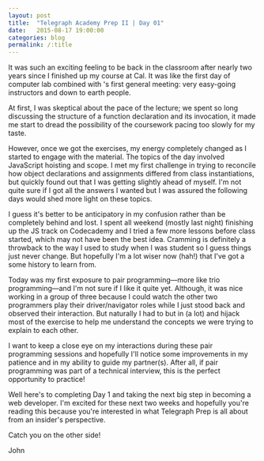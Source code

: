 ```yaml
---
layout: post
title:  "Telegraph Academy Prep II | Day 01"
date:   2015-08-17 19:00:00
categories: blog
permalink: /:title
---
```


It was such an exciting feeling to be back in the classroom after nearly two years since I finished up my course at Cal. It was like the first day of computer lab combined with <insert student organization>'s first general meeting: very easy-going instructors and down to earth people.

At first, I was skeptical about the pace of the lecture; we spent so long discussing the structure of a function declaration and its invocation, it made me start to dread the possibility of the coursework pacing too slowly for my taste.

However, once we got the exercises, my energy completely changed as I started to engage with the material. The topics of the day involved JavaScript hoisting and scope. I met my first challenge in trying to reconcile how object declarations and assignments differed from class instantiations, but quickly found out that I was getting slightly ahead of myself. I'm not quite sure if I got all the answers I wanted but I was assured the following days would shed more light on these topics.

I guess it's better to be anticipatory in my confusion rather than be completely behind and lost. I spent all weekend (mostly last night) finishing up the JS track on Codecademy and I tried a few more lessons before class started, which may not have been the best idea. Cramming is definitely a throwback to the way I used to study when I was student so I guess things just never change. But hopefully I'm a lot wiser now (hah!) that I've got a some history to learn from.

Today was my first exposure to pair programming&mdash;more like trio programming&mdash;and I'm not sure if I like it quite yet. Although, it was nice working in a group of three because I could watch the other two programmers play their driver/navigator roles while I just stood back and observed their interaction. But naturally I had to but in (a lot) and hijack most of the exercise to help me understand the concepts we were trying to explain to each other.

I want to keep a close eye on my interactions during these pair programming sessions and hopefully I'll notice some improvements in my patience and in my ability to guide my partner(s). After all, if pair programming was part of a technical interview, this is the perfect opportunity to practice!

Well here's to completing Day 1 and taking the next big step in becoming a web developer. I'm excited for these next two weeks and hopefully you're reading this because you're interested in what Telegraph Prep is all about from an insider's perspective.

Catch you on the other side!

John
